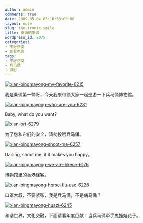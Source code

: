 ```yaml
---
author: admin
comments: true
date: 2009-05-04 05:16:33+00:00
layout: note
slug: the-ironic-smile
title: 秦俑的嘲讽
wordpress_id: 2075
categories:
- 不好归类
- 爱看电影
tags:
- 不好归类
- 兵马俑
- 摄影
---
```


[![xian-bingmayong-my-favorite-6215](http://farm4.static.flickr.com/3305/3499979246_a54a29ef5b.jpg)](http://www.flickr.com/photos/lookoo/3499979246/)

我是秦俑第一帅哥，今天我来带领大家一起巡游一下兵马俑博物馆。

[![xian-bingmayong-who-are-you-6231](http://farm4.static.flickr.com/3572/3499158229_779feec9a7.jpg)](http://www.flickr.com/photos/lookoo/3499158229/)

Baby, what do you want? 

[![xian-prt-6279](http://farm4.static.flickr.com/3319/3499974820_df5319e2cb.jpg)](http://www.flickr.com/photos/lookoo/3499974820/)

为了您和它们的安全，请勿投喂兵马俑。

[![xian-bingmayong-shoot-me-6257](http://farm4.static.flickr.com/3397/3499159381_ec2e854d90.jpg)](http://www.flickr.com/photos/lookoo/3499159381/)

Darling, shoot me, if it makes you happy。

[![xian-bingmayong-we-are-hkese-6176](http://farm4.static.flickr.com/3358/3499975850_0e23a814c5.jpg)](http://www.flickr.com/photos/lookoo/3499975850/)

博物馆里的香港怪客。

[![xian-bingmayong-horse-flu-use-6226](http://farm4.static.flickr.com/3616/3499163307_45fd4a45fe.jpg)](http://www.flickr.com/photos/lookoo/3499163307/)

口罩大叔，不要紧张，我是兵马俑，不是病马俑？

[![xian-bingmayong-huazi-6245](http://farm4.static.flickr.com/3400/3500043442_a13f184d67.jpg)](http://www.flickr.com/photos/lookoo/3500043442/)

和谐世界，文化交融，下面请看年度巨献：当兵马俑牵手鬼娃娃花子。
